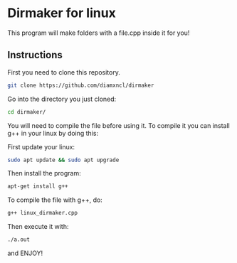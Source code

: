 # Dirmaker for linux

This program will make folders with a file.cpp inside it for you!

## Instructions

First you need to clone this repository.

  ```bash
  git clone https://github.com/diamxncl/dirmaker
  ```
Go into the directory you just cloned:

  ```bash
  cd dirmaker/
  ```

You will need to compile the file before using it.
To compile it you can install g++ in your linux by doing this:

First update your linux:
  ```bash
  sudo apt update && sudo apt upgrade
  ```
Then install the program: 
  ```bash
  apt-get install g++
  ```

To compile the file with g++, do:
  ```bash
  g++ linux_dirmaker.cpp
  ```

Then execute it with:
  ```bash
  ./a.out
  ```

and ENJOY!
